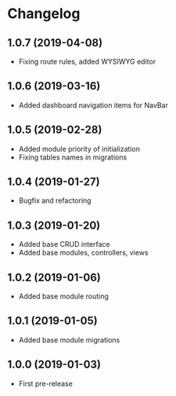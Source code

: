 Changelog
=========

## 1.0.7 (2019-04-08)
 * Fixing route rules, added WYSIWYG editor
 
## 1.0.6 (2019-03-16)
 * Added dashboard navigation items for NavBar

## 1.0.5 (2019-02-28)
 * Added module priority of initialization
 * Fixing tables names in migrations
 
## 1.0.4 (2019-01-27)
 * Bugfix and refactoring

## 1.0.3 (2019-01-20)
 * Added base CRUD interface
 * Added base modules, controllers, views
 
## 1.0.2 (2019-01-06)
 * Added base module routing
 
## 1.0.1 (2019-01-05)
 * Added base module migrations

## 1.0.0 (2019-01-03)
 * First pre-release